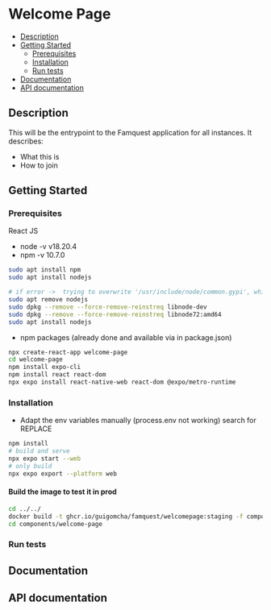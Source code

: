 # Welcome Page

- [Description](#description)
- [Getting Started](#getting-started)
  - [Prerequisites](#prerequisites)
  - [Installation](#installation)
  - [Run tests](#run-tests)
- [Documentation](#documentation)
- [API documentation](#api-documentation)

## Description

This will be the entrypoint to the Famquest application for all instances. It describes:

- What this is
- How to join

## Getting Started

### Prerequisites

React JS

- node -v v18.20.4
- npm -v 10.7.0

```bash
sudo apt install npm
sudo apt install nodejs

# if error ->  trying to overwrite '/usr/include/node/common.gypi', which is also in package libnode-dev 12.22.9~dfsg-1ubuntu3.6
sudo apt remove nodejs
sudo dpkg --remove --force-remove-reinstreq libnode-dev
sudo dpkg --remove --force-remove-reinstreq libnode72:amd64
sudo apt install nodejs
```

- npm packages (already done and available via in package.json)

```bash
npx create-react-app welcome-page
cd welcome-page
npm install expo-cli
npm install react react-dom
npx expo install react-native-web react-dom @expo/metro-runtime
```

### Installation

- Adapt the env variables manually (process.env not working) search for REPLACE

```bash
npm install 
# build and serve 
npx expo start --web
# only build
npx expo export --platform web
```

#### Build the image to test it in prod

```bash
cd ../../
docker build -t ghcr.io/guigomcha/famquest/welcomepage:staging -f components/welcome-page/install/Dockerfile --progress plain  --network=host .
cd components/welcome-page
```

### Run tests

## Documentation

## API documentation
